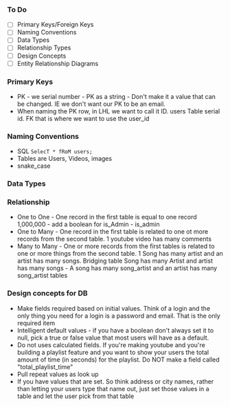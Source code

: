 ### To Do

- [ ] Primary Keys/Foreign Keys
- [ ] Naming Conventions
- [ ] Data Types
- [ ] Relationship Types
- [ ] Design Concepts
- [ ] Entity Relationship Diagrams

### Primary Keys

- PK - we serial number - PK as a string - Don't make it a value that can be changed. IE we don't want our PK to be an email.
- When naming the PK row, in LHL we want to call it ID. users Table serial id. FK that is where we want to use the user_id

### Naming Conventions

- SQL `SelecT * fRoM users;`
- Tables are Users, Videos, images
- snake_case

### Data Types

### Relationship

- One to One - One record in the first table is equal to one record
  1,000,000 - add a boolean for is_Admin - is_admin
- One to Many - One record in the first table is related to one ot more records from the second table. 1 youtube video has many comments
- Many to Many - One or more records from the first tables is related to one or more things from the second table. 1 Song has many artist and an artist has many songs. Bridging table Song has many Artist and artist has many songs - A song has many song_artist and an artist has many song_artist tables

### Design concepts for DB

- Make fields required based on initial values. Think of a login and the only thing you need for a login is a password and email. That is the only required item
- Intelligent default values - if you have a boolean don't always set it to null, pick a true or false value that most users will have as a default.
- Do not uses calculated fields. If you're making youtube and you're building a playlist feature and you want to show your users the total amount of time (in seconds) for the playlist. Do NOT make a field called "total_playlist_time"
- Pull repeat values as look up
- If you have values that are set. So think address or city names, rather than letting your users type that name out, just set those values in a table and let the user pick from that table
